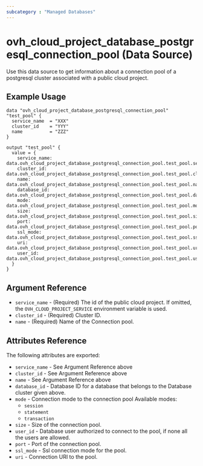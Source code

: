 ```yaml
---
subcategory : "Managed Databases"
---
```


# ovh_cloud_project_database_postgresql_connection_pool (Data Source)

Use this data source to get information about a connection pool of a postgresql cluster associated with a public cloud project.

## Example Usage

```hcl
data "ovh_cloud_project_database_postgresql_connection_pool" "test_pool" {
  service_name  = "XXX"
  cluster_id    = "YYY"
  name          = "ZZZ"
}

output "test_pool" {
  value = {
    service_name: data.ovh_cloud_project_database_postgresql_connection_pool.test_pool.service_name
    cluster_id: data.ovh_cloud_project_database_postgresql_connection_pool.test_pool.cluster_id
    name: data.ovh_cloud_project_database_postgresql_connection_pool.test_pool.name
    database_id: data.ovh_cloud_project_database_postgresql_connection_pool.test_pool.database_id
    mode: data.ovh_cloud_project_database_postgresql_connection_pool.test_pool.mode
    size: data.ovh_cloud_project_database_postgresql_connection_pool.test_pool.size
    port: data.ovh_cloud_project_database_postgresql_connection_pool.test_pool.port
    ssl_mode: data.ovh_cloud_project_database_postgresql_connection_pool.test_pool.ssl_mode
    uri: data.ovh_cloud_project_database_postgresql_connection_pool.test_pool.uri
    user_id: data.ovh_cloud_project_database_postgresql_connection_pool.test_pool.user_id
  }
}
```

## Argument Reference

* `service_name` - (Required) The id of the public cloud project. If omitted,
  the `OVH_CLOUD_PROJECT_SERVICE` environment variable is used.
* `cluster_id` - (Required) Cluster ID.
* `name` - (Required) Name of the Connection pool.

## Attributes Reference

The following attributes are exported:

* `service_name` - See Argument Reference above
* `cluster_id` - See Argument Reference above
* `name` - See Argument Reference above
* `database_id` - Database ID for a database that belongs to the Database cluster given above.
* `mode` - Connection mode to the connection pool
  Available modes:
  * `session`
  * `statement`
  * `transaction`
* `size` - Size of the connection pool.
* `user_id` - Database user authorized to connect to the pool, if none all the users are allowed.
* `port` - Port of the connection pool.
* `ssl_mode` - Ssl connection mode for the pool.
* `uri` - Connection URI to the pool.

